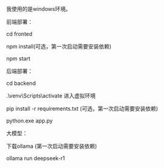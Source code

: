 我使用的是windows环境。

前端部署：

cd fronted

npm install(可选，第一次启动需要安装依赖)

npm start

后端部署：

cd backend

.\venv\Scripts\activate 进入虚拟环境

pip install -r requirements.txt (可选，第一次启动需要安装依赖)

python.exe app.py

大模型：

下载ollama (第一次启动需要安装依赖)

ollama run deepseek-r1

